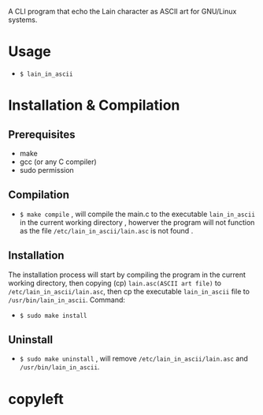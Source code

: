 A CLI program that echo the Lain character as ASCII art for GNU/Linux systems.

# Usage
- `$ lain_in_ascii`
# Installation & Compilation
## Prerequisites
- make
- gcc (or any C compiler)
- sudo permission
## Compilation
- `$ make compile` , will compile the main.c to the executable `lain_in_ascii` in the current working directory , howerver the program will not function as the file `/etc/lain_in_ascii/lain.asc` is not found .
## Installation
The installation process will start by compiling the program in the current working directory, then copying (cp) `lain.asc(ASCII art file)` to `/etc/lain_in_ascii/lain.asc`, then cp the executable `lain_in_ascii` file to `/usr/bin/lain_in_ascii`. Command:
- `$ sudo make install`
## Uninstall
- `$ sudo make uninstall` , will remove `/etc/lain_in_ascii/lain.asc` and `/usr/bin/lain_in_ascii`.

# copyleft
